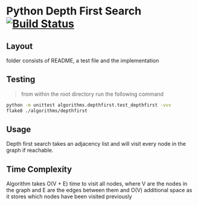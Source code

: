 # Python Depth First Search [![Build Status](https://travis-ci.org/lukebiggerstaff/simple-python-algorithms.svg?branch=master)](https://travis-ci.org/lukebiggerstaff/simple-python-algorithms)

## Layout
folder consists of README, a test file and the implementation

## Testing
> from within the root directory run the following command
```sh
python -m unittest algorithms.depthfirst.test_depthfirst -vvv
flake8 ./algorithms/depthfirst
```

## Usage
Depth first search takes an adjacency list and will visit every node in the graph if reachable.

## Time Complexity
Algorithm takes O(V + E) time to visit all nodes, where V are the nodes in the graph and E are the edges between them and O(V) additional space as it stores which nodes have been visited previously
